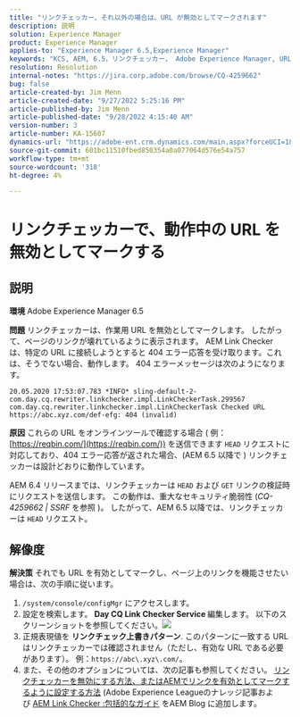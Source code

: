 ```yaml
---
title: "リンクチェッカー、それ以外の場合は、URL が無効としてマークされます"
description: 説明
solution: Experience Manager
product: Experience Manager
applies-to: "Experience Manager 6.5,Experience Manager"
keywords: "KCS, AEM, 6.5，リンクチェッカー， Adobe Experience Manager, URL，マーキング，無効"
resolution: Resolution
internal-notes: "https://jira.corp.adobe.com/browse/CQ-4259662"
bug: false
article-created-by: Jim Menn
article-created-date: "9/27/2022 5:25:16 PM"
article-published-by: Jim Menn
article-published-date: "9/28/2022 4:15:40 AM"
version-number: 3
article-number: KA-15607
dynamics-url: "https://adobe-ent.crm.dynamics.com/main.aspx?forceUCI=1&pagetype=entityrecord&etn=knowledgearticle&id=0cdea759-893e-ed11-9db1-0022480866ad"
source-git-commit: 601bc11510fbed850354a0a077064d576e54a757
workflow-type: tm+mt
source-wordcount: '318'
ht-degree: 4%

---
```


# リンクチェッカーで、動作中の URL を無効としてマークする

## 説明


<b>環境</b>
Adobe Experience Manager 6.5

<b>問題</b>
リンクチェッカーは、作業用 URL を無効としてマークします。
したがって、ページのリンクが壊れているように表示されます。
AEM Link Checker は、特定の URL に接続しようとすると 404 エラー応答を受け取ります。これは、そうでない場合、動作します。 404 エラーメッセージは次のようになります。


```
20.05.2020 17:53:07.783 *INFO* sling-default-2-com.day.cq.rewriter.linkchecker.impl.LinkCheckerTask.299567 com.day.cq.rewriter.linkchecker.impl.LinkCheckerTask Checked URL https://abc.xyz.com/def-efg: 404 (invalid)
```




<b>原因</b>
これらの URL をオンラインツールで確認する場合 ( 例： [https://reqbin.com/](https://reqbin.com/)) を送信できます `HEAD` リクエストに対応しており、404 エラー応答が返された場合、(AEM 6.5 以降で ) リンクチェッカーは設計どおりに動作しています。

AEM 6.4 リリースまでは、リンクチェッカーは `HEAD` および `GET` リンクの検証時にリクエストを送信します。
この動作は、重大なセキュリティ脆弱性 (*CQ-4259662 | SSRF* を参照 )。
したがって、AEM 6.5 以降では、リンクチェッカーは `HEAD` リクエスト。


## 解像度


<b>解決策</b>
それでも URL を有効としてマークし、ページ上のリンクを機能させたい場合は、次の手順に従います。

1. `/system/console/configMgr` にアクセスします。
2. 設定を検索します。 <b>Day CQ Link Checker Service </b>編集します。 以下のスクリーンショットを参照してください。![](https://adobe.sharepoint.com/sites/D365EntAttachments/knowledgearticle/AEM%206-5%20-%20Link%20Checker%20marking%20otherwise%20working%20URLs%20as%20invalid_33E795C65D9EEA11A812000D3A3038A2/LinkChecker_AEM65_image.jpg)
3. 正規表現値を <b>リンクチェック上書きパターン</b>. このパターンに一致する URL はリンクチェッカーでは確認されません（ただし、有効な URL である必要があります）。 例：`https://abc\.xyz\.com/`。
4. また、その他のオプションについては、次の記事も参照してください。 [リンクチェッカーを無効にする方法、またはAEMでリンクを有効としてマークするように設定する方法](https://experienceleague.adobe.com/docs/experience-cloud-kcs/kbarticles/KA-16563.html?lang=ja) (Adobe Experience Leagueのナレッジ記事および [AEM Link Checker :包括的なガイド](https://experienceleaguecommunities.adobe.com/t5/adobe-experience-manager-blogs/aem-link-checker-comprehensive-guide/ba-p/290779) をAEM Blog に追加します。


